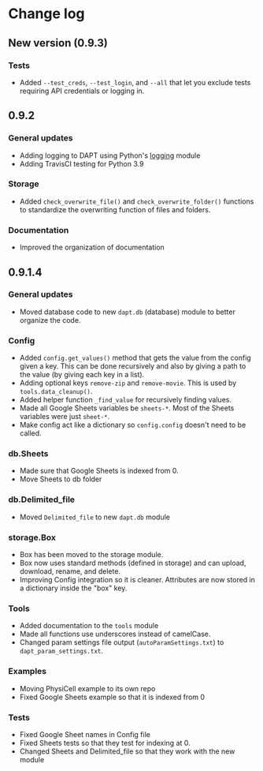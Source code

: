 # Change log 

## New version (0.9.3)

### Tests

* Added `--test_creds`, `--test_login`, and `--all` that let you exclude tests requiring API credentials or logging in.

## 0.9.2

### General updates

* Adding logging to DAPT using Python's [logging](https://docs.python.org/3.8/library/logging.html) module
* Adding TravisCI testing for Python 3.9

### Storage

* Added `check_overwrite_file()` and `check_overwrite_folder()` functions to standardize the overwriting function of files and folders.
### Documentation

* Improved the organization of documentation

## 0.9.1.4

### General updates

* Moved database code to new `dapt.db` (database) module to better organize the code.

### Config

* Added `config.get_values()` method that gets the value from the config given a key.  This can be done recursively and also by giving a path to the value (by giving each key in a list).
* Adding optional keys `remove-zip` and `remove-movie`.  This is used by `tools.data_cleanup()`.
* Added helper function `_find_value` for recursively finding values.
* Made all Google Sheets variables be `sheets-*`.  Most of the Sheets variables were just `sheet-*`.
* Make config act like a dictionary so `config.config` doesn't need to be called.

### db.Sheets

* Made sure that Google Sheets is indexed from 0.
* Move Sheets to db folder

### db.Delimited_file

* Moved `Delimited_file` to new `dapt.db` module

### storage.Box

* Box has been moved to the storage module.
* Box now uses standard methods (defined in storage) and can upload, download, rename, and delete.
* Improving Config integration so it is cleaner.  Attributes are now stored in a dictionary inside the "box" key.

### Tools

* Added documentation to the `tools` module
* Made all functions use underscores instead of camelCase.
* Changed param settings file output (`autoParamSettings.txt`) to `dapt_param_settings.txt`.

### Examples

* Moving PhysiCell example to its own repo
* Fixed Google Sheets example so that it is indexed from 0

### Tests

* Fixed Google Sheet names in Config file
* Fixed Sheets tests so that they test for indexing at 0.
* Changed Sheets and Delimited_file so that they work with the new module